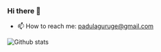 ### Hi there 👋

- 📫 How to reach me: padulaguruge@gmail.com


![Github stats](https://github-readme-stats.vercel.app/api?username=padulapankaja&theme=highcontrast&show_icons=true&count_private=true)
